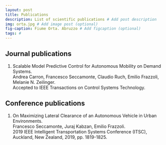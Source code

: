 ```yaml
---
layout: post
title: Publications
description: List of scientific publications # Add post description
img: orta.jpg # Add image post (optional)
fig-caption: Fiume Orta. Abruzzo # Add figcaption (optional)
tags: #
---
```


## Journal publications

1. Scalable Model Predictive Control for Autonomous Mobility on Demand Systems.  
Andrea Carron, Francesco Seccamonte, Claudio Ruch, Emilio Frazzoli, Melanie N. Zeilinger.  
Accepted to IEEE Transactions on Control Systems Technology. <a href="https://doi.org/10.1109/TCST.2019.2954520" target="_blank"><i class="fa fa-file"></i></a>

## Conference publications

1. On Maximizing Lateral Clearance of an Autonomous Vehicle in Urban Environments.  
Francesco Seccamonte, Juraj Kabzan, Emilio Frazzoli.  
2019 IEEE Intelligent Transportation Systems Conference (ITSC), Auckland, New Zealand, 2019, pp. 1819-1825. <a href="https://doi.org/10.1109/ITSC.2019.8917353" target="_blank"><i class="fa fa-file"></i></a>


